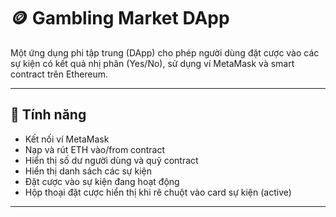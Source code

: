
# 🪙 Gambling Market DApp

Một ứng dụng phi tập trung (DApp) cho phép người dùng đặt cược vào các sự kiện có kết quả nhị phân (Yes/No), sử dụng ví MetaMask và smart contract trên Ethereum.

---

## 🚀 Tính năng

- Kết nối ví MetaMask
- Nạp và rút ETH vào/from contract
- Hiển thị số dư người dùng và quỹ contract
- Hiển thị danh sách các sự kiện
- Đặt cược vào sự kiện đang hoạt động
- Hộp thoại đặt cược hiển thị khi rê chuột vào card sự kiện (active)

---





